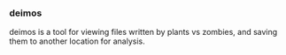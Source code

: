 ### deimos
deimos is a tool for viewing files written by plants vs zombies, and saving them to another location for analysis.